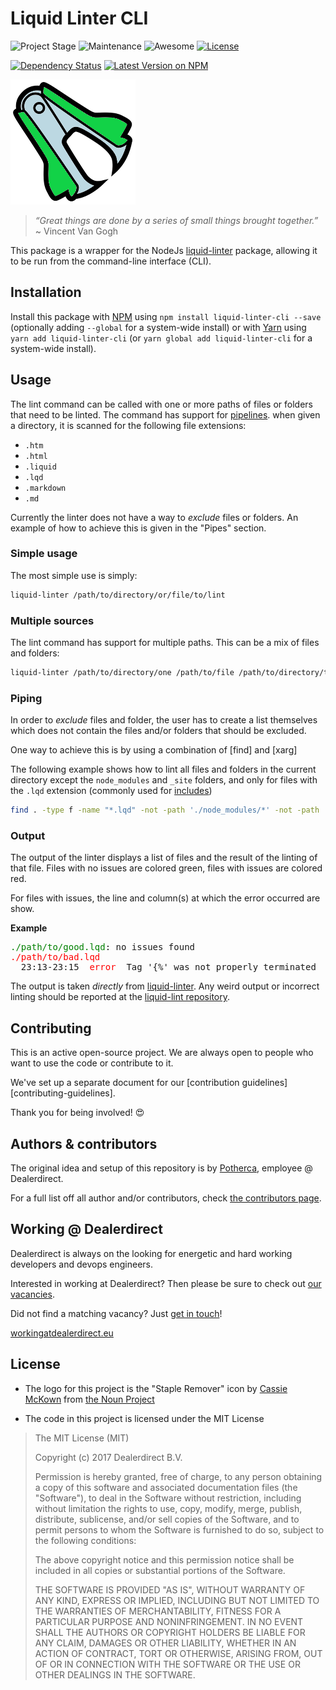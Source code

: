 # Liquid Linter CLI

![Project Stage][project-stage-shield]
![Maintenance][maintenance-shield]
![Awesome][awesome-shield]
[![License][license-shield]](LICENSE.md)

[![Dependency Status][versioneye-shield]][versioneye]
[![Latest Version on NPM][version-shield]][version]

![Staple Remover Logo](./docs/logo.png)

> _“Great things are done by a series of small things brought together.”_
> ~ Vincent Van Gogh

This package is a wrapper for the NodeJs [liquid-linter][liquid-linter] package, 
allowing it to be run from the command-line interface (CLI).

## Installation

Install this package with [NPM][NPM] using `npm install liquid-linter-cli --save`
(optionally adding `--global` for a system-wide install) or with [Yarn][Yarn] 
using `yarn add liquid-linter-cli` (or `yarn global add liquid-linter-cli` for a 
system-wide install). 

## Usage

The lint command can be called with one or more paths of files or folders that 
need to be linted. The command has support for [pipelines][pipelines]. when 
given a directory, it is scanned for the following file extensions:

- `.htm`
- `.html`
- `.liquid`
- `.lqd`
- `.markdown`
- `.md`

Currently the linter does not have a way to _exclude_ files or folders. An example
of how to achieve this is given in the "Pipes" section.

### Simple usage

The most simple use is simply: 

```bash
liquid-linter /path/to/directory/or/file/to/lint
```

### Multiple sources

The lint command has support for multiple paths. This can be a mix of files and folders:
 
```bash
liquid-linter /path/to/directory/one /path/to/file /path/to/directory/two
```

### Piping

In order to _exclude_ files and folder, the user has to create a list themselves
which does not contain the files and/or folders that should be excluded.

One way to achieve this is by using a combination of [find] and [xarg]

The following example shows how to lint all files and folders in the current 
directory except the `node_modules` and `_site` folders, and only for files with 
the `.lqd` extension (commonly used for [includes][includes])

```bash
find . -type f -name "*.lqd" -not -path './node_modules/*' -not -path './_site/*' -print0 | xargs -0 -n1 ./node_modules/.bin/liquid-linter
```

### Output

The output of the linter displays a list of files and the result of the linting
of that file. Files with no issues are colored green, files with issues are 
colored red.

For files with issues, the line and column(s) at which the error occurred are
show.

**Example**

<pre>
<span style="color:green;">./path/to/good.lqd</span>: no issues found
<span style="color:red">./path/to/bad.lqd</span>
  23:13-23:15  <span style="color:red;">error </span> Tag '{%' was not properly terminated
</pre>

The output is taken _directly_ from [liquid-linter]. Any weird output or incorrect 
linting should be reported at the [liquid-lint repository].

## Contributing

This is an active open-source project. We are always open to people who want to
use the code or contribute to it.

We've set up a separate document for our [contribution guidelines][contributing-guidelines].

Thank you for being involved! :heart_eyes:

## Authors & contributors

The original idea and setup of this repository is by [Potherca][potherca], employee @ Dealerdirect.

For a full list off all author and/or contributors, check [the contributors page][contributors].

## Working @ Dealerdirect

Dealerdirect is always on the looking for energetic and hard working developers
and devops engineers.

Interested in working at Dealerdirect?
Then please be sure to check out [our vacancies][vacancies].

Did not find a matching vacancy? Just [get in touch][get-in-touch]!

[workingatdealerdirect.eu][workingatdealerdirecteu]

## License

- The logo for this project is the "Staple Remover" icon by [Cassie McKown][Cassie McKown] from [the Noun Project][the Noun Project]

- The code in this project is licensed under the MIT License

> The MIT License (MIT)
> 
> Copyright (c) 2017 Dealerdirect B.V.
> 
> Permission is hereby granted, free of charge, to any person obtaining a copy
> of this software and associated documentation files (the "Software"), to deal
> in the Software without restriction, including without limitation the rights
> to use, copy, modify, merge, publish, distribute, sublicense, and/or sell
> copies of the Software, and to permit persons to whom the Software is
> furnished to do so, subject to the following conditions:
> 
> The above copyright notice and this permission notice shall be included in
> all copies or substantial portions of the Software.
> 
> THE SOFTWARE IS PROVIDED "AS IS", WITHOUT WARRANTY OF ANY KIND, EXPRESS OR
> IMPLIED, INCLUDING BUT NOT LIMITED TO THE WARRANTIES OF MERCHANTABILITY,
> FITNESS FOR A PARTICULAR PURPOSE AND NONINFRINGEMENT.  IN NO EVENT SHALL THE
> AUTHORS OR COPYRIGHT HOLDERS BE LIABLE FOR ANY CLAIM, DAMAGES OR OTHER
> LIABILITY, WHETHER IN AN ACTION OF CONTRACT, TORT OR OTHERWISE, ARISING FROM,
> OUT OF OR IN CONNECTION WITH THE SOFTWARE OR THE USE OR OTHER DEALINGS IN
> THE SOFTWARE.

[project-stage-shield]: https://img.shields.io/badge/Project%20Stage-Development-yellowgreen.svg
[maintenance-shield]: https://img.shields.io/maintenance/yes/2017.svg
[awesome-shield]: https://img.shields.io/badge/awesome%3F-yes-brightgreen.svg
[license-shield]: https://img.shields.io/github/license/dealerdirect/liquid-linter-cli.svg

[versioneye-shield]: https://www.versioneye.com/user/projects/580be0d1d65a7716b613a790/badge.svg
[versioneye]: https://www.versioneye.com/user/projects/580be0d1d65a7716b613a790

[version-shield]: https://img.shields.io/npm/v/liquid-linter-cli.svg
[version]: https://packagist.org/packages/dealerdirect/liquid-linter-cli

[contribution-guidelines]: CONTRIBUTING.md
[potherca]: https://pother.ca/
[contributors]: https://github.com/dealerdirect/liquid-linter-cli/graphs/contributors
[vacancies]: http://workingatdealerdirect.eu/?post_type=vacancy&s=&department=99
[get-in-touch]: http://workingatdealerdirect.eu/open-sollicitatie/
[workingatdealerdirecteu]: http://www.workingatdealerdirect.eu

[Cassie McKown]: https://thenounproject.com/mckowncr/
[the Noun Project]: https://thenounproject.com/

[includes]: https://help.shopify.com/themes/liquid/tags/theme-tags#include
[liquid-linter]: https://www.npmjs.com/package/liquid-linter
[NPM]: https://www.npmjs.com/
[pipelines]: https://en.wikipedia.org/wiki/Pipeline_(Unix)
[Yarn]: https://yarnpkg.com/
[liquid-lint repository]: https://github.com/tomheller/liquid-linter/issues
